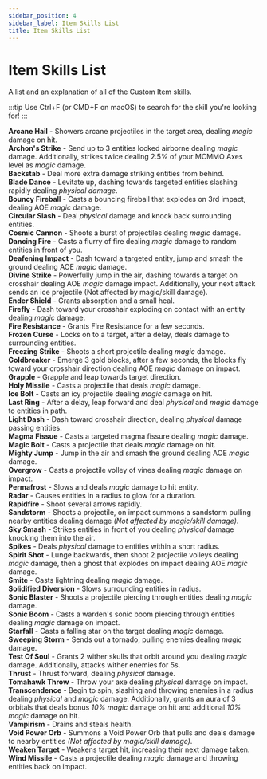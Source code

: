 ```yaml
---
sidebar_position: 4
sidebar_label: Item Skills List
title: Item Skills List
---
```


# Item Skills List
A list and an explanation of all of the Custom Item skills.

:::tip
Use Ctrl+F (or CMD+F on macOS) to search for the skill you're looking for!
:::

**Arcane Hail** - Showers arcane projectiles in the target area, dealing *magic* damage on hit. <br />
**Archon's Strike** - Send up to 3 entities locked airborne dealing *magic* damage. Additionally, strikes twice dealing 2.5% of your MCMMO Axes level as *magic* damage.<br />
**Backstab** - Deal more extra damage striking entities from behind. <br />
**Blade Dance** - Levitate up, dashing towards targeted entities slashing rapidly dealing *physical damage*. <br />
**Bouncy Fireball** - Casts a bouncing fireball that explodes on 3rd impact, dealing AOE *magic* damage. <br />
**Circular Slash** - Deal *physical* damage and knock back surrounding entities. <br />
**Cosmic Cannon** - Shoots a burst of projectiles dealing *magic* damage. <br />
**Dancing Fire** - Casts a flurry of fire dealing *magic* damage to random entities in front of you. <br />
**Deafening Impact** - Dash toward a targeted entity, jump and smash the ground dealing AOE *magic* damage. <br />
**Divine Strike** - Powerfully jump in the air, dashing towards a target on crosshair dealing AOE *magic* damage impact. Additionally, your next attack sends an ice projectile (Not affected by magic/skill damage). <br />
**Ender Shield** - Grants absorption and a small heal. <br />
**Firefly** - Dash toward your crosshair exploding  on contact with an entity dealing *magic* damage. <br />
**Fire Resistance** - Grants Fire Resistance for a few seconds. <br />
**Frozen Curse** - Locks on to a target, after a delay, deals damage to surrounding entities. <br />
**Freezing Strike** - Shoots a short projectile dealing *magic* damage. <br />
**Goldbreaker** - Emerge 3 gold blocks, after a few seconds, the blocks fly toward your crosshair direction dealing AOE *magic* damage on impact. <br />
**Grapple** - Grapple and leap towards target direction. <br />
**Holy Missile** - Casts a projectile that deals *magic* damage. <br />
**Ice Bolt** - Casts an icy projectile dealing *magic* damage on hit. <br />
**Last Ring** - After a delay, leap forward and deal *physical* and *magic* damage to entities in path. <br />
**Light Dash** - Dash toward crosshair direction, dealing *physical* damage passing entities. <br />
**Magma Fissue** - Casts a targeted magma fissure dealing *magic* damage. <br />
**Magic Bolt** - Casts a projectile that deals *magic* damage on hit. <br />
**Mighty Jump** - Jump in the air and smash the ground dealing AOE *magic* damage. <br />
**Overgrow** - Casts a projectile volley of vines dealing *magic* damage on impact. <br />
**Permafrost** - Slows and deals *magic* damage to hit entity. <br />
**Radar** - Causes entities in a radius to glow for a duration. <br />
**Rapidfire** - Shoot several arrows rapidly. <br />
**Sandstorm** - Shoots a projectile, on impact summons a sandstorm pulling nearby entities dealing damage *(Not affected by magic/skill damage)*. <br />
**Sky Smash** - Strikes entities in front of you dealing *physical* damage knocking them into the air. <br />
**Spikes** - Deals *physical* damage to entities within a short radius. <br />
**Spirit Shot** - Lunge backwards, then shoot 2 projectile volleys dealing *magic* damage, then a ghost that explodes on impact dealing AOE *magic* damage. <br />
**Smite** - Casts lightning dealing *magic* damage. <br />
**Solidified Diversion** - Slows surrounding entities in radius. <br />
**Sonic Blaster** - Shoots a projectile piercing through entities dealing *magic* damage. <br />
**Sonic Boom** - Casts a warden's sonic boom piercing through entities dealing *magic* damage on impact. <br />
**Starfall** - Casts a falling star on the target dealing *magic* damage. <br />
**Sweeping Storm** - Sends out a tornado, pulling enemies dealing *magic* damage. <br />
**Test Of Soul** - Grants 2 wither skulls that orbit around you dealing *magic* damage. Additionally, attacks wither enemies for 5s.<br />
**Thrust** - Thrust forward, dealing *physical* damage. <br />
**Tomahawk Throw** - Throw your axe dealing *physical* damage on impact. <br />
**Transcendence** - Begin to spin, slashing and throwing enemies in a radius dealing *physical* and *magic* damage. Additionally, grants an aura of 3 orbitals that deals bonus *10% magic* damage on hit and additional *10% magic* damage on hit. <br />
**Vampirism** - Drains and steals health. <br />
**Void Power Orb** - Summons a Void Power Orb that pulls and deals damage to nearby entities *(Not affected by magic/skill damage)*. <br />
**Weaken Target** - Weakens target hit, increasing their next damage taken. <br />
**Wind Missile** - Casts a projectile dealing *magic* damage and throwing entities back on impact. <br />
